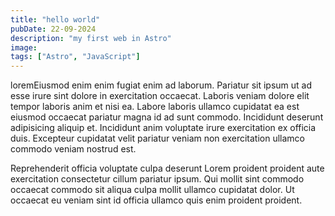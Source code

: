 ```yaml
---
title: "hello world"
pubDate: 22-09-2024
description: "my first web in Astro"
image:
tags: ["Astro", "JavaScript"]
---
```


loremEiusmod enim enim fugiat enim ad laborum. Pariatur sit ipsum ut ad esse irure sint dolore in exercitation occaecat. Laboris veniam dolore elit tempor laboris anim et nisi ea. Labore laboris ullamco cupidatat ea est eiusmod occaecat pariatur magna id ad sunt commodo. Incididunt deserunt adipisicing aliquip et. Incididunt anim voluptate irure exercitation ex officia duis. Excepteur cupidatat velit pariatur veniam non exercitation ullamco commodo veniam nostrud est.

Reprehenderit officia voluptate culpa deserunt Lorem proident proident aute exercitation consectetur cillum pariatur ipsum. Qui mollit sint commodo occaecat commodo sit aliqua culpa mollit ullamco cupidatat dolor. Ut occaecat eu veniam sint id officia ullamco quis enim proident proident.
